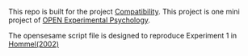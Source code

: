 This repo is built for the project [Compatibility](https://osf.io/swke6/). This project is one mini project of [OPEN Experimental Psychology](https://osf.io/pua9d/). 

The opensesame script file is designed to reproduce Experiment 1 in [Hommel(2002)](http://www.tandfonline.com/doi/abs/10.1080/02724980143000361)